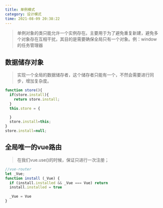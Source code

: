 ```yaml
---
title: 单例模式
category: 设计模式
time: 2021-08-09 20:38:22
---
```


> 单例对象的类只能允许一个实例存在。主要用于为了避免重复新建，避免多个对象存在互相干扰，其目的是需要确保全局只有一个对象。例：window的任务管理器

## 数据储存对象

> 实现一个全局的数据储存者，这个储存者只能有一个，不然会需要进行同步，增加复杂度。

```javascript
function store(){
  if(store.install){
  	return store.install;
  }
  this.store = {

  }
  store.install=this;
}
store.install=null;
```

## 全局唯一的vue路由

> 在我们vue.use()的时候，保证只进行一次注册；

```javascript
//vue-router
let _Vue;
function install (_Vue) {
  if (install.installed && _Vue === Vue) return
  install.installed = true
  
  _Vue = Vue
}
```

